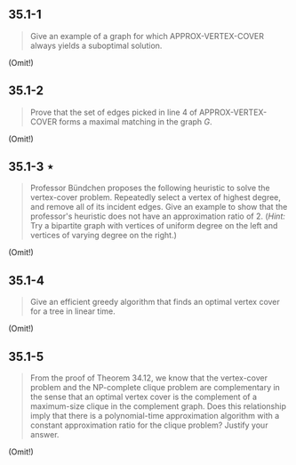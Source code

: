 ## 35.1-1

> Give an example of a graph for which $\text{APPROX-VERTEX-COVER}$ always yields a suboptimal solution.

(Omit!)

## 35.1-2

> Prove that the set of edges picked in line 4 of $\text{APPROX-VERTEX-COVER}$ forms a maximal matching in the graph $G$.

(Omit!)

## 35.1-3 $\star$

> Professor Bündchen proposes the following heuristic to solve the vertex-cover problem. Repeatedly select a vertex of highest degree, and remove all of its incident edges. Give an example to show that the professor's heuristic does not have an approximation ratio of $2$. ($\textit{Hint:}$ Try a bipartite graph with vertices of uniform degree on the left and vertices of varying degree on the right.)

(Omit!)

## 35.1-4

> Give an efficient greedy algorithm that finds an optimal vertex cover for a tree in linear time.

(Omit!)

## 35.1-5

> From the proof of Theorem 34.12, we know that the vertex-cover problem and the $\text{NP-complete}$ clique problem are complementary in the sense that an optimal vertex cover is the complement of a maximum-size clique in the complement graph. Does this relationship imply that there is a polynomial-time approximation algorithm with a constant approximation ratio for the clique problem? Justify your answer.

(Omit!)
